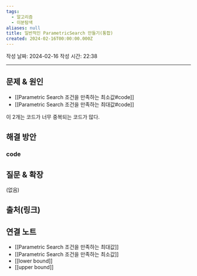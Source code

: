 ```yaml
---
tags:
  - 알고리즘
  - 이분탐색
aliases: null
title: 일반적인 ParametricSearch 만들기(통합)
created: 2024-02-16T00:00:00.000Z
---
```

작성 날짜: 2024-02-16
작성 시간: 22:38


----

## 문제 & 원인
- [[Parametric Search 조건을 만족하는 최소값#code]] 
- [[Parametric Search 조건을 만족하는 최대값#code]]

이 2개는 코드가 너무 중복되는 코드가 많다. 
## 해결 방안

### code


## 질문 & 확장

(없음)

## 출처(링크)


## 연결 노트
- [[Parametric Search 조건을 만족하는 최대값]]
- [[Parametric Search 조건을 만족하는 최소값]]
- [[lower bound]]
- [[upper bound]]
